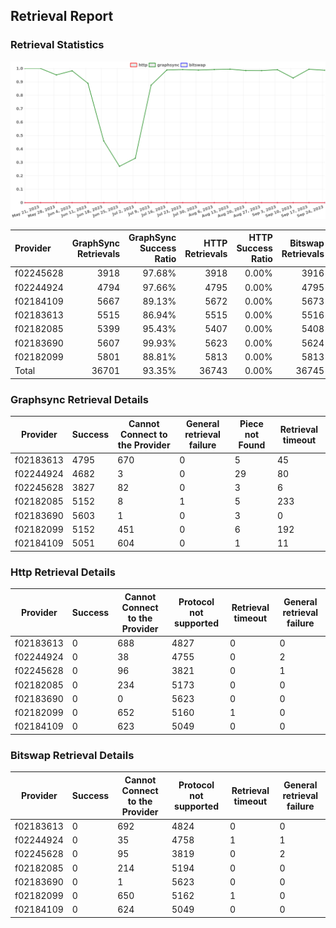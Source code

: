 ## Retrieval Report
### Retrieval Statistics
<img src="https://raw.githubusercontent.com/data-preservation-programs/filplus-checker-assets/main/filecoin-project/filecoin-plus-large-datasets/issues/1970/1695713580826.png"/>

| Provider  | GraphSync Retrievals | GraphSync Success Ratio | HTTP Retrievals | HTTP Success Ratio | Bitswap Retrievals | Bitswap Success Ratio |
| :-------- | -------------------: | ----------------------: | --------------: | -----------------: | -----------------: | --------------------: |
| f02245628 |                 3918 |                  97.68% |            3918 |              0.00% |               3916 |                 0.00% |
| f02244924 |                 4794 |                  97.66% |            4795 |              0.00% |               4795 |                 0.00% |
| f02184109 |                 5667 |                  89.13% |            5672 |              0.00% |               5673 |                 0.00% |
| f02183613 |                 5515 |                  86.94% |            5515 |              0.00% |               5516 |                 0.00% |
| f02182085 |                 5399 |                  95.43% |            5407 |              0.00% |               5408 |                 0.00% |
| f02183690 |                 5607 |                  99.93% |            5623 |              0.00% |               5624 |                 0.00% |
| f02182099 |                 5801 |                  88.81% |            5813 |              0.00% |               5813 |                 0.00% |
| Total     |                36701 |                  93.35% |           36743 |              0.00% |              36745 |                 0.00% |

### Graphsync Retrieval Details
| Provider  | Success | Cannot Connect to the Provider | General retrieval failure | Piece not Found | Retrieval timeout |
| --------- | ------- | ------------------------------ | ------------------------- | --------------- | ----------------- |
| f02183613 | 4795    | 670                            | 0                         | 5               | 45                |
| f02244924 | 4682    | 3                              | 0                         | 29              | 80                |
| f02245628 | 3827    | 82                             | 0                         | 3               | 6                 |
| f02182085 | 5152    | 8                              | 1                         | 5               | 233               |
| f02183690 | 5603    | 1                              | 0                         | 3               | 0                 |
| f02182099 | 5152    | 451                            | 0                         | 6               | 192               |
| f02184109 | 5051    | 604                            | 0                         | 1               | 11                |

### Http Retrieval Details
| Provider  | Success | Cannot Connect to the Provider | Protocol not supported | Retrieval timeout | General retrieval failure |
| --------- | ------- | ------------------------------ | ---------------------- | ----------------- | ------------------------- |
| f02183613 | 0       | 688                            | 4827                   | 0                 | 0                         |
| f02244924 | 0       | 38                             | 4755                   | 0                 | 2                         |
| f02245628 | 0       | 96                             | 3821                   | 0                 | 1                         |
| f02182085 | 0       | 234                            | 5173                   | 0                 | 0                         |
| f02183690 | 0       | 0                              | 5623                   | 0                 | 0                         |
| f02182099 | 0       | 652                            | 5160                   | 1                 | 0                         |
| f02184109 | 0       | 623                            | 5049                   | 0                 | 0                         |

### Bitswap Retrieval Details
| Provider  | Success | Cannot Connect to the Provider | Protocol not supported | Retrieval timeout | General retrieval failure |
| --------- | ------- | ------------------------------ | ---------------------- | ----------------- | ------------------------- |
| f02183613 | 0       | 692                            | 4824                   | 0                 | 0                         |
| f02244924 | 0       | 35                             | 4758                   | 1                 | 1                         |
| f02245628 | 0       | 95                             | 3819                   | 0                 | 2                         |
| f02182085 | 0       | 214                            | 5194                   | 0                 | 0                         |
| f02183690 | 0       | 1                              | 5623                   | 0                 | 0                         |
| f02182099 | 0       | 650                            | 5162                   | 1                 | 0                         |
| f02184109 | 0       | 624                            | 5049                   | 0                 | 0                         |

